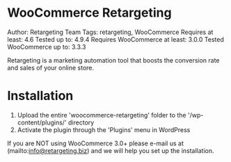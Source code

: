 # WooCommerce Retargeting #
Author: Retargeting Team
Tags: retargeting, WooCommerce
Requires at least: 4.6
Tested up to: 4.9.4
Requires WooCommerce at least: 3.0.0
Tested WooCommerce up to: 3.3.3

Retargeting is a marketing automation tool that boosts the conversion rate and sales of your online store.

# Installation #

1. Upload the entire 'woocommerce-retargeting' folder to the '/wp-content/plugins/' directory
2. Activate the plugin through the 'Plugins' menu in WordPress

If you are NOT using WooCommerce 3.0+ please e-mail us at (mailto:info@retargeting.biz) and we will help you set up the installation.